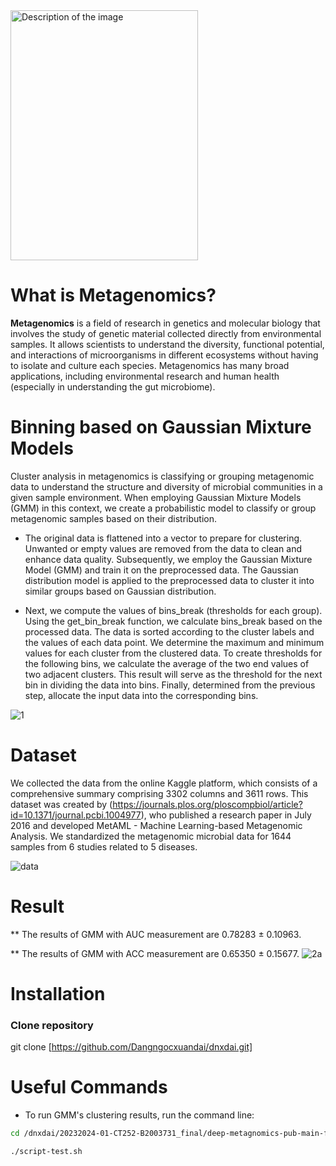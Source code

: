 
<img src="https://github.com/Dangngocxuandai/dnxdai/assets/146327433/98540ddb-a674-413e-a049-a23ccf390cdb" alt="Description of the image" width="300" height="400" />


# What is Metagenomics?
**Metagenomics** is a field of research in genetics and molecular biology that involves the study of genetic material collected directly from environmental samples. It allows scientists to understand the diversity, functional potential, and interactions of microorganisms in different ecosystems without having to isolate and culture each species. Metagenomics has many broad applications, including environmental research and human health (especially in understanding the gut microbiome).
​
# Binning based on Gaussian Mixture Models
Cluster analysis in metagenomics is classifying or grouping metagenomic data to understand the structure and diversity of microbial communities in a given sample environment. When employing Gaussian Mixture Models (GMM) in this context, we create a probabilistic model to classify or group metagenomic samples based on their distribution. 

* The original data is flattened into a vector to prepare for clustering. Unwanted or empty values are removed from the data to clean and enhance data quality. Subsequently, we employ the Gaussian Mixture Model (GMM) and train it on the preprocessed data. The Gaussian distribution model is applied to the preprocessed data to cluster it into similar groups based on Gaussian distribution. 

* Next, we compute the values of bins\_break (thresholds for each group). Using the get\_bin\_break function, we calculate bins\_break based on the processed data. The data is sorted according to the cluster labels and the values of each data point. We determine the maximum and minimum values for each cluster from the clustered data. To create thresholds for the following bins, we calculate the average of the two end values of two adjacent clusters. This result will serve as the threshold for the next bin in dividing the data into bins. Finally, determined from the previous step, allocate the input data into the corresponding bins. 

![1](https://github.com/Dangngocxuandai/dnxdai/assets/146327433/383c5cb0-1f72-4fec-b146-8c968c24008d)

# Dataset
We collected the data from the online Kaggle platform, which consists of a comprehensive summary comprising 3302 columns and 3611 rows. This dataset was created by (https://journals.plos.org/ploscompbiol/article?id=10.1371/journal.pcbi.1004977), who published a research paper in July 2016 and developed MetAML - Machine Learning-based Metagenomic Analysis. We standardized the metagenomic microbial data for 1644 samples from 6 studies related to 5 diseases. 

![data](https://github.com/Dangngocxuandai/dnxdai/assets/146327433/daf38595-1bff-418d-b6af-18997757fd11)

# Result
** The results of GMM with AUC measurement are 0.78283 $\pm$ 0.10963.

** The results of GMM with ACC measurement are 0.65350 $\pm$ 0.15677.
![2a](https://github.com/Dangngocxuandai/dnxdai/assets/146327433/6153f65e-a4b3-45b0-9421-7e2d2e42bc56)


# Installation 
### Clone repository
git clone [https://github.com/Dangngocxuandai/dnxdai.git]

# Useful Commands
* To run GMM's clustering results, run the command line:
```bash
cd /dnxdai/20232024-01-CT252-B2003731_final/deep-metagnomics-pub-main-final
```
```bash
./script-test.sh
```


